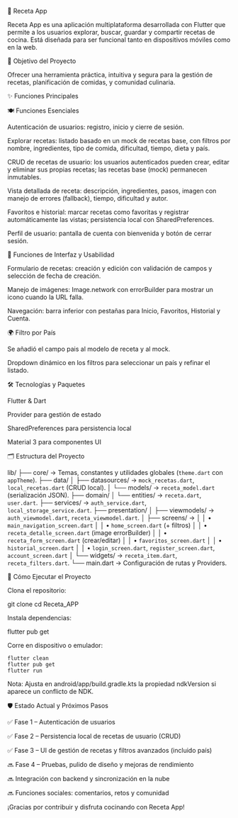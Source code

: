 📱 Receta App

Receta App es una aplicación multiplataforma desarrollada con Flutter que permite a los usuarios explorar, buscar, guardar y compartir recetas de cocina. Está diseñada para ser funcional tanto en dispositivos móviles como en la web.

🎯 Objetivo del Proyecto

Ofrecer una herramienta práctica, intuitiva y segura para la gestión de recetas, planificación de comidas, y comunidad culinaria.

✨ Funciones Principales

🍽️ Funciones Esenciales

Autenticación de usuarios: registro, inicio y cierre de sesión.

Explorar recetas: listado basado en un mock de recetas base, con filtros por nombre, ingredientes, tipo de comida, dificultad, tiempo, dieta y país.

CRUD de recetas de usuario: los usuarios autenticados pueden crear, editar y eliminar sus propias recetas; las recetas base (mock) permanecen inmutables.

Vista detallada de receta: descripción, ingredientes, pasos, imagen con manejo de errores (fallback), tiempo, dificultad y autor.

Favoritos e historial: marcar recetas como favoritas y registrar automáticamente las vistas; persistencia local con SharedPreferences.

Perfil de usuario: pantalla de cuenta con bienvenida y botón de cerrar sesión.

🍳 Funciones de Interfaz y Usabilidad

Formulario de recetas: creación y edición con validación de campos y selección de fecha de creación.

Manejo de imágenes: Image.network con errorBuilder para mostrar un icono cuando la URL falla.

Navegación: barra inferior con pestañas para Inicio, Favoritos, Historial y Cuenta.

🌍 Filtro por País

Se añadió el campo pais al modelo de receta y al mock.

Dropdown dinámico en los filtros para seleccionar un país y refinar el listado.

🛠️ Tecnologías y Paquetes

Flutter & Dart

Provider para gestión de estado

SharedPreferences para persistencia local

Material 3 para componentes UI

🗂️ Estructura del Proyecto

lib/
├── core/              → Temas, constantes y utilidades globales (`theme.dart` con `appTheme`).
├── data/
│   ├── datasources/   → `mock_recetas.dart`, `local_recetas.dart` (CRUD local).
│   └── models/        → `receta_model.dart` (serialización JSON).
├── domain/
│   └── entities/      → `receta.dart`, `user.dart`.
├── services/          → `auth_service.dart`, `local_storage_service.dart`.
├── presentation/
│   ├── viewmodels/    → `auth_viewmodel.dart`, `receta_viewmodel.dart`.
│   ├── screens/       →
│   │   • `main_navigation_screen.dart`
│   │   • `home_screen.dart` (+ filtros)
│   │   • `receta_detalle_screen.dart` (image errorBuilder)
│   │   • `receta_form_screen.dart` (crear/editar)
│   │   • `favoritos_screen.dart`
│   │   • `historial_screen.dart`
│   │   • `login_screen.dart`, `register_screen.dart`, `account_screen.dart`
│   └── widgets/       → `receta_item.dart`, `receta_filters.dart`.
└── main.dart          → Configuración de rutas y Providers.

🚀 Cómo Ejecutar el Proyecto

Clona el repositorio:

git clone <tu-repo-url>
cd Receta_APP

Instala dependencias:

flutter pub get

Corre en dispositivo o emulador:
```
flutter clean
flutter pub get
flutter run
```
Nota: Ajusta en android/app/build.gradle.kts la propiedad ndkVersion si aparece un conflicto de NDK.

🛡️ Estado Actual y Próximos Pasos

✅ Fase 1 – Autenticación de usuarios

✅ Fase 2 – Persistencia local de recetas de usuario (CRUD)

✅ Fase 3 – UI de gestión de recetas y filtros avanzados (incluido país)

🔜 Fase 4 – Pruebas, pulido de diseño y mejoras de rendimiento

🔜 Integración con backend y sincronización en la nube

🔜 Funciones sociales: comentarios, retos y comunidad

¡Gracias por contribuir y disfruta cocinando con Receta App!
